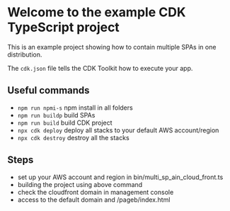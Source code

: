 # Welcome to the example CDK TypeScript project

This is an example project showing how to contain multiple SPAs in one distribution.

The `cdk.json` file tells the CDK Toolkit how to execute your app.

## Useful commands

- `npm run npmi-s` npm install in all folders
- `npm run buildp` build SPAs
- `npm run build` build CDK project
- `npx cdk deploy` deploy all stacks to your default AWS account/region
- `npx cdk destroy` destroy all the stacks

## Steps

- set up your AWS account and region in bin/multi_sp_ain_cloud_front.ts
- building the project using above command
- check the cloudfront domain in management console
- access to the default domain and /pageb/index.html
